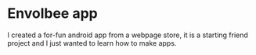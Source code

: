 # Envolbee app
 I created a for-fun android app from a webpage store, it is a starting friend project and I just wanted to learn how to make apps.
